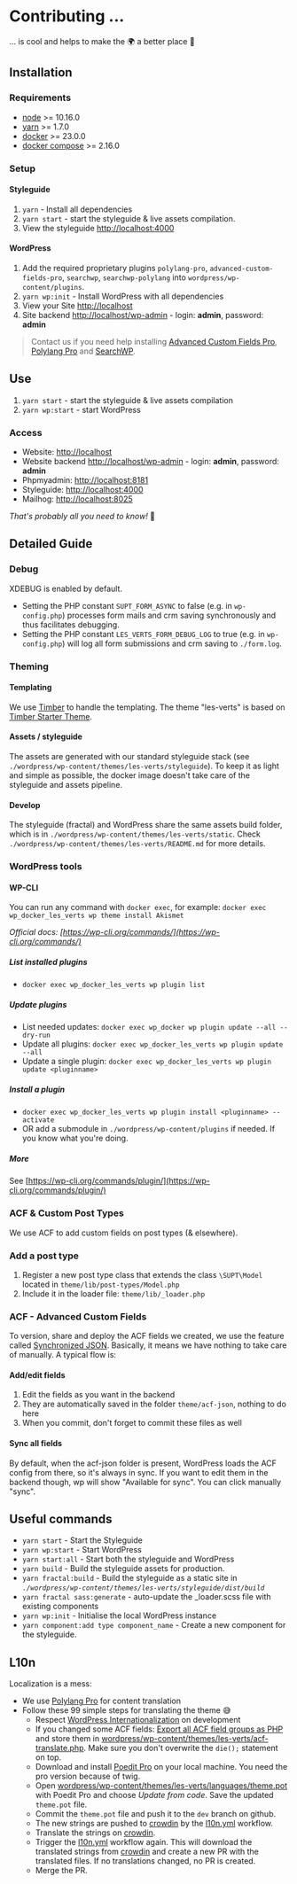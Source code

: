 # Contributing ...

... is cool and helps to make the 🌍 a better place 🤩

## Installation

### Requirements

* [node](https://nodejs.org/) >= 10.16.0
* [yarn](https://yarnpkg.com) >= 1.7.0
* [docker](https://www.docker.com/) >= 23.0.0
* [docker compose](https://docs.docker.com/compose/) >= 2.16.0

### Setup

#### Styleguide

1. `yarn` - Install all dependencies
1. `yarn start` - start the styleguide & live assets compilation.
1. View the styleguide [http://localhost:4000](http://localhost:4000)

#### WordPress

1. Add the required proprietary plugins `polylang-pro`, `advanced-custom-fields-pro`, `searchwp`, `searchwp-polylang`
   into `wordpress/wp-content/plugins`.
1. `yarn wp:init` - Install WordPress with all dependencies
1. View your Site [http://localhost](http://localhost)
1. Site backend [http://localhost/wp-admin](http://localhost/wp-admin/) - login: **admin**, password: **admin**

> Contact us if you need help installing [Advanced Custom Fields Pro](https://www.advancedcustomfields.com/pro/),
[Polylang Pro](https://polylang.pro/) and [SearchWP](https://searchwp.com/).

## Use

1. `yarn start` - start the styleguide & live assets compilation
2. `yarn wp:start` - start WordPress

### Access

* Website: [http://localhost](http://localhost)
* Website backend [http://localhost/wp-admin](http://localhost/wp-admin/) - login: **admin**, password: **admin**
* Phpmyadmin: [http://localhost:8181](http://localhost:8181)
* Styleguide: [http://localhost:4000](http://localhost:4000)
* Mailhog: [http://localhost:8025](http://localhost:8025)

_That's probably all you need to know!_ 🍻

## Detailed Guide

### Debug

XDEBUG is enabled by default.

- Setting the PHP constant `SUPT_FORM_ASYNC` to false (e.g. in `wp-config.php`) processes form mails and crm saving
  synchronously and thus facilitates debugging.
- Setting the PHP constant `LES_VERTS_FORM_DEBUG_LOG` to true (e.g. in `wp-config.php`) will log all form submissions
  and crm saving to `./form.log`.

### Theming

#### Templating

We use [Timber](http://upstatement.com/timber/) to handle the templating.
The theme "les-verts" is based on [Timber Starter Theme](https://github.com/timber/starter-theme).

#### Assets / styleguide

The assets are generated with our standard styleguide stack (see `./wordpress/wp-content/themes/les-verts/styleguide`).
To keep it as light and simple as possible, the docker image doesn't take care of the styleguide and assets pipeline.

#### Develop

The styleguide (fractal) and WordPress share the same assets build folder, which is in
`./wordpress/wp-content/themes/les-verts/static`.
Check `./wordpress/wp-content/themes/les-verts/README.md` for more details.

### WordPress tools

#### WP-CLI

You can run any command with `docker exec`, for example:
`docker exec wp_docker_les_verts wp theme install Akismet`

_Official docs: [https://wp-cli.org/commands/](https://wp-cli.org/commands/)_

##### List installed plugins

* `docker exec wp_docker_les_verts wp plugin list`

##### Update plugins

* List needed updates:
  `docker exec wp_docker wp plugin update --all --dry-run`
* Update all plugins:
  `docker exec wp_docker_les_verts wp plugin update --all`
* Update a single plugin:
  `docker exec wp_docker_les_verts wp plugin update <pluginname>`

##### Install a plugin

* `docker exec wp_docker_les_verts wp plugin install <pluginname> --activate`
* OR add a submodule in `./wordpress/wp-content/plugins` if needed. If you know what you're doing.

##### More

See [https://wp-cli.org/commands/plugin/](https://wp-cli.org/commands/plugin/)

### ACF & Custom Post Types

We use ACF to add custom fields on post types (& elsewhere).

### Add a post type

1. Register a new post type class that extends the class `\SUPT\Model` located in `theme/lib/post-types/Model.php`
1. Include it in the loader file: `theme/lib/_loader.php`

### ACF - Advanced Custom Fields

To version, share and deploy the ACF fields we created, we use the feature
called [Synchronized JSON](https://www.advancedcustomfields.com/resources/synchronized-json/).
Basically, it means we have nothing to take care of manually. A typical flow is:

#### Add/edit fields

1. Edit the fields as you want in the backend
1. They are automatically saved in the folder `theme/acf-json`, nothing to do here
1. When you commit, don't forget to commit these files as well

#### Sync all fields

By default, when the acf-json folder is present, WordPress loads the ACF config from there, so it's always in sync.
If you want to edit them in the backend though, wp will show "Available for sync". You can click manually "sync".

## Useful commands

* `yarn start` - Start the Styleguide
* `yarn wp:start` - Start WordPress
* `yarn start:all` - Start both the styleguide and WordPress
* `yarn build` - Build the styleguide assets for production.
* `yarn fractal:build` - Build the styleguide as a static site in
  _`./wordpress/wp-content/themes/les-verts/styleguide/dist/build`_
* `yarn fractal sass:generate` - auto-update the _loader.scss file with existing components
* `yarn wp:init` - Initialise the local WordPress instance
* `yarn component:add type component_name` - Create a new component for the styleguide.

## L10n

Localization is a mess:

- We use [Polylang Pro](https://polylang.pro/) for content translation
- Follow these 99 simple steps for translating the theme 😅
  - Respect [WordPress Internationalization](https://developer.wordpress.org/apis/internationalization/) on development
  - If you changed some ACF fields:
    [Export all ACF field groups as PHP](http://localhost/wp-admin/edit.php?post_type=acf-field-group&page=acf-tools)
    and store them in
    [wordpress/wp-content/themes/les-verts/acf-translate.php](wordpress/wp-content/themes/les-verts/acf-translate.php).
    Make sure you don't overwrite the `die();` statement on top.
  - Download and install [Poedit Pro](https://poedit.net/pro) on your local machine. You need the pro version because of
    twig.
  - Open
    [wordpress/wp-content/themes/les-verts/languages/theme.pot](wordpress/wp-content/themes/les-verts/languages/theme.pot)
    with Poedit Pro and choose _Update from code_. Save the updated `theme.pot` file.
  - Commit the `theme.pot` file and push it to the `dev` branch on github.
  - The new strings are pushed to [crowdin](https://crowdin.com/project/2018gruenech) by
    the [l10n.yml](.github/workflows/l10n.yml)
    workflow.
  - Translate the strings on [crowdin](https://crowdin.com/project/2018gruenech).
  - Trigger the [l10n.yml](.github/workflows/l10n.yml) workflow again. This will download the translated strings from
    [crowdin](https://crowdin.com/project/2018gruenech) and create a new PR with the translated files. If no
    translations changed, no PR is created.
  - Merge the PR.
  
